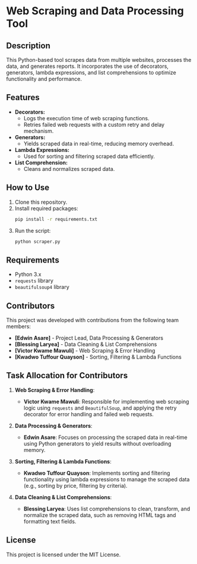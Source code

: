 # Web Scraping and Data Processing Tool 

## Description
This Python-based tool scrapes data from multiple websites, processes the data, and generates reports. It incorporates the use of decorators, generators, lambda expressions, and list comprehensions to optimize functionality and performance.

## Features
- **Decorators:**
  - Logs the execution time of web scraping functions.
  - Retries failed web requests with a custom retry and delay mechanism.
- **Generators:**
  - Yields scraped data in real-time, reducing memory overhead.
- **Lambda Expressions:**
  - Used for sorting and filtering scraped data efficiently.
- **List Comprehension:**
  - Cleans and normalizes scraped data.

## How to Use
1. Clone this repository.
2. Install required packages:
   ```bash
   pip install -r requirements.txt
   ```
3. Run the script:
   ```bash
   python scraper.py
   ```

## Requirements
- Python 3.x
- `requests` library
- `beautifulsoup4` library

## Contributors
This project was developed with contributions from the following team members:

- **[Edwin Asare]** - Project Lead, Data Processing & Generators
- **[Blessing Laryea]** - Data Cleaning & List Comprehensions
- **[Victor Kwame Mawuli]** - Web Scraping & Error Handling
- **[Kwadwo Tuffour Quayson]** - Sorting, Filtering & Lambda Functions

## Task Allocation for Contributors

1. **Web Scraping & Error Handling**:
   - **Victor Kwame Mawuli**: Responsible for implementing web scraping logic using `requests` and `BeautifulSoup`, and applying the retry decorator for error handling and failed web requests.

2. **Data Processing & Generators**:
   - **Edwin Asare**: Focuses on processing the scraped data in real-time using Python generators to yield results without overloading memory.

3. **Sorting, Filtering & Lambda Functions**:
   - **Kwadwo Tuffour Quayson**: Implements sorting and filtering functionality using lambda expressions to manage the scraped data (e.g., sorting by price, filtering by criteria).

4. **Data Cleaning & List Comprehensions**:
   - **Blessing Laryea**: Uses list comprehensions to clean, transform, and normalize the scraped data, such as removing HTML tags and formatting text fields.

## License
This project is licensed under the MIT License.
